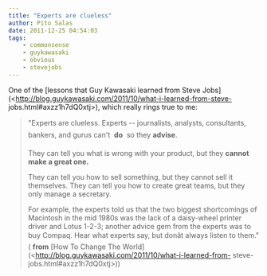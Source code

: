 ```yaml
---
title: "Experts are clueless"
author: Pito Salas
date: 2011-12-25 04:54:03
tags:
    - commonsense
    - guykawasaki
    - obvious
    - stevejobs
---
```



One of the [lessons that Guy Kawasaki learned from Steve
Jobs](<http://blog.guykawasaki.com/2011/10/what-i-learned-from-steve-
jobs.html#axzz1h7dQ0xtj>), which really rings true to me:

> "Experts are clueless. Experts -- journalists, analysts, consultants,
> bankers, and gurus can't  **do**  so they **advise**.
>
> They can tell you what is wrong with your product, but they **cannot make a
> great one.**
>
> They can tell you how to sell something, but they cannot sell it themselves.
> They can tell you how to create great teams, but they only manage a
> secretary.
>
> For example, the experts told us that the two biggest shortcomings of
> Macintosh in the mid 1980s was the lack of a daisy-wheel printer driver and
> Lotus 1-2-3; another advice gem from the experts was to buy Compaq. Hear
> what experts say, but donât always listen to them." ( **from** [How To
> Change The World](<http://blog.guykawasaki.com/2011/10/what-i-learned-from-
> steve-jobs.html#axzz1h7dQ0xtj>))


